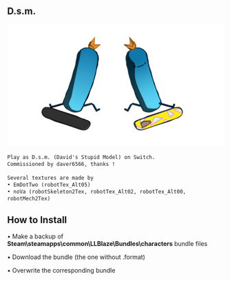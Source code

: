 ## D.s.m.
![](Workfiles/Render.png)

	Play as D.s.m. (David's Stupid Model) on Switch.
	Commissioned by daver6566, thanks !

	Several textures are made by
	• EmDotTwo (robotTex_Alt05)
	• noVa (robotSkeleton2Tex, robotTex_Alt02, robotTex_Alt00, robotMech2Tex)
	
## How to Install
• Make a backup of **Steam\steamapps\common\LLBlaze\Bundles\characters** bundle files

• Download the bundle (the one without .format)

• Overwrite the corresponding bundle
